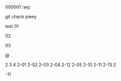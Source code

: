 #

000001`:wq

git check pieey

test
01

02

03

@

2
3
4
2-01
2-02
2-03
2-04
2-12
2-05
2-10
2-11
2-13
2


-11

